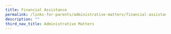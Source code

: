 ```yaml
---
title: Financial Assistance
permalink: /links-for-parents/administrative-matters/financial-assistance/
description: ""
third_nav_title: Administrative Matters
---
```

